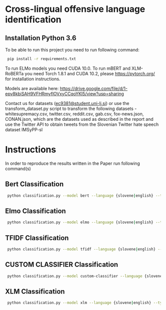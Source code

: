 # Cross-lingual offensive language identification

## Installation Python 3.6

To be able to run this project you need to run following command:
```bash
 pip install -r requirements.txt
```
To run ELMo models you need CUDA 10.0.
To run mBERT and XLM-RoBERTa you need Torch 1.8.1 and CUDA 10.2, please https://pytorch.org/ for installation instructions.

Models are available here: https://drive.google.com/file/d/1-epv8kbiSAH9VFHRmyflOVxyCCqoYKI5/view?usp=sharing

Contact us for datasets (ec9381@student.uni-lj.si) or use the transform_dataset.py script to transform the following datasets - whitesupremacy.csv, twitter.csv, reddit.csv, gab.csv, fox-news.json, CONAN.json, which are the datasets used as described in the report and use the Twitter API to obtain tweets from the Slovenian Twitter hate speech dataset IMSyPP-sl

# Instructions
In order to reproduce the results written in the Paper run following command(s)
## Bert Classification
```bash
 python classification.py --model bert --language {slovene|english} --type {binary|multilabel}
```
## Elmo Classification
```bash
 python classification.py --model elmo --language {slovene|english} --type {binary|multilabel}
```

## TFIDF Classification
```bash
 python classification.py --model tfidf --language {slovene|english} --type {binary|multilabel}
```

## CUSTOM CLASSIFIER Classification
```bash
 python classification.py --model custom-classifier --language {slovene|english} --type {binary|multilabel}
```

## XLM Classification
```bash
 python classification.py --model xlm --language {slovene|english} --type {binary|multilabel}
```
